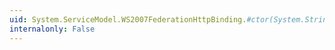 ```yaml
---
uid: System.ServiceModel.WS2007FederationHttpBinding.#ctor(System.String)
internalonly: False
---
```

